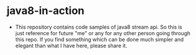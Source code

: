 # java8-in-action

* This repository contains code samples of java8 stream api. So this is just reference for future "me" or any for any other person going through this repo. If you find something which can be done much simpler and elegant than what I have here, please share it.

